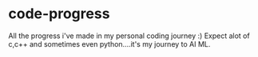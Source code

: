 # code-progress
All the progress i've made in my personal coding journey :)
Expect alot of c,c++ and sometimes even python....it's my journey to AI ML.

